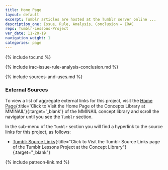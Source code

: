 ```yaml
---
title: Home Page
layout: default
excerpt: Tumblr articles are hosted at the Tumblr server online ...
description_one: Issue, Rule, Analysis, Conclusion = IRAC
repo: Tumblr-Lessons-Project
ver_date: 11-20-19
navigation_weight: 1
categories: page
---
```


{% include toc.md %}

{% include irac-issue-rule-analysis-conclusion.md %}

{% include sources-and-uses.md %}

### External Sources

To view a list of aggregate external links for this project, visit the [Home Page](https://mminail.github.io/){:title='Click to Visit the Home Page of the Concepts Library at MMINAIL'}{:target='_blank'} of the MMINAIL concept library and scroll the navigator until you see the `Tumblr` section.

In the sub-menu of the `Tumblr` section you will find a hyperlink to the source links for this project, as follows:

- [Tumblr Source Links](https://mminail.github.io/Tumblr/Tumblr-Source-Links.htm){:title="Click to Visit the Tumblr Source Links page of the Tumblr Lessons Project at the Concept Library"}{:target="_blank"}

{% include patreon-link.md %}
